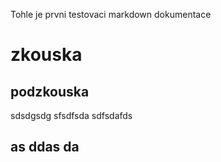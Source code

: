 Tohle je prvni testovaci markdown dokumentace
# zkouska
## podzkouska
sdsdgsdg
sfsdfsda
sdfsdafds
## as ddas da
